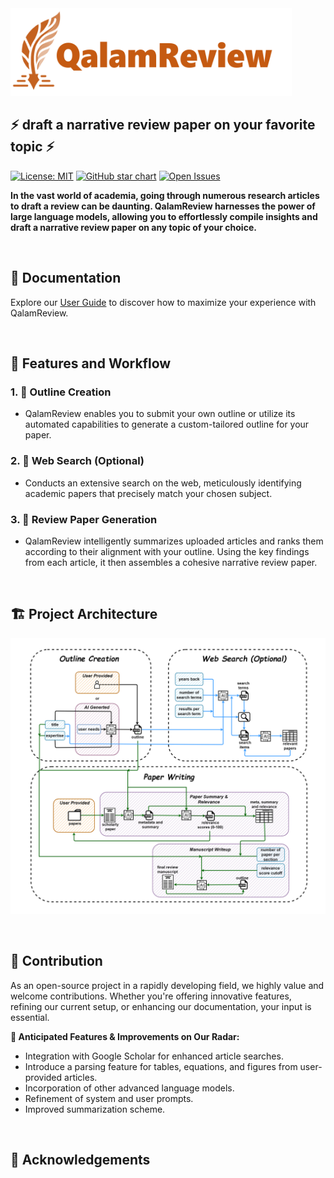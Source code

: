 <img src="files/logo.png" width="450" height="140">

## ⚡ **draft a narrative review paper on your favorite topic** ⚡

[![License: MIT](https://img.shields.io/badge/License-MIT-yellow.svg)](https://opensource.org/licenses/MIT)
[![GitHub star chart](https://img.shields.io/github/stars/Ahmed-0357/wafer_fault_detection?style=social)](https://star-history.com/#Ahmed-0357/wafer_fault_detection)
[![Open Issues](https://img.shields.io/github/issues-raw/Ahmed-0357/wafer_fault_detection)](https://github.com/Ahmed-0357/wafer_fault_detection/issues)

**In the vast world of academia, going through numerous research articles to draft a review can be daunting. QalamReview harnesses the power of large language models, allowing you to effortlessly compile insights and draft a narrative review paper on any topic of your choice.**

<br>

## **📖 Documentation**

Explore our [User Guide](docs/user_guide.md) to discover how to maximize your experience with QalamReview.

<br>

## **🚀 Features and Workflow**

### **1. 📝 Outline Creation**

- QalamReview enables you to submit your own outline or utilize its automated capabilities to generate a custom-tailored outline for your paper.

### **2. 🔎 Web Search (Optional)**

- Conducts an extensive search on the web, meticulously identifying academic papers that precisely match your chosen subject.
  
### **3. 📜 Review Paper Generation**

- QalamReview intelligently summarizes uploaded articles and ranks them according to their alignment with your outline. Using the key findings from each article, it then assembles a cohesive narrative review paper.

<br>

## **🏗️ Project Architecture**

![sketch](./docs/pics/project_architecture.png)

<br>

## **🤝 Contribution**

As an open-source project in a rapidly developing field, we highly value and welcome contributions. Whether you're offering innovative features, refining our current setup, or enhancing our documentation, your input is essential.

**🎯 Anticipated Features & Improvements on Our Radar:**

- Integration with Google Scholar for enhanced article searches.
- Introduce a parsing feature for tables, equations, and figures from user-provided articles.
- Incorporation of other advanced language models.
- Refinement of system and user prompts.
- Improved summarization scheme.

<br>

## **🎉 Acknowledgements**
